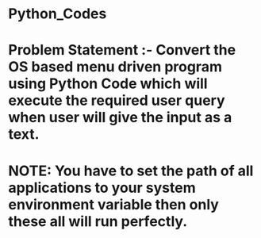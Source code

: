 # Python_Codes
# Problem Statement :- Convert the OS based menu driven program using Python Code which will execute the required user query when user will give the input as a text.
# NOTE: You have to set the path of all applications to your system environment variable then only these all will run perfectly.
